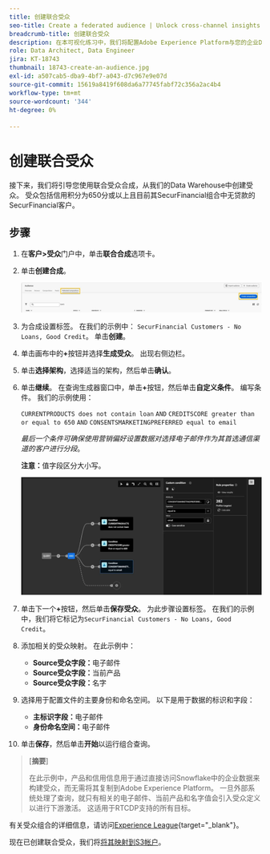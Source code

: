 ```yaml
---
title: 创建联合受众
seo-title: Create a federated audience | Unlock cross-channel insights with Federated Audience Composition
breadcrumb-title: 创建联合受众
description: 在本可视化练习中，我们将配置Adobe Experience Platform与您的企业Data Warehouse之间的连接以启用联合受众合成。
role: Data Architect, Data Engineer
jira: KT-18743
thumbnail: 18743-create-an-audience.jpg
exl-id: a507cab5-dba9-4bf7-a043-d7c967e9e07d
source-git-commit: 15619a8419f608da6a77745fabf72c356a2ac4b4
workflow-type: tm+mt
source-wordcount: '344'
ht-degree: 0%

---
```


# 创建联合受众

接下来，我们将引导您使用联合受众合成，从我们的Data Warehouse中创建受众。 受众包括信用积分为650分或以上且目前其SecurFinancial组合中无贷款的SecurFinancial客户。

## 步骤

1. 在&#x200B;**客户>受众**&#x200B;门户中，单击&#x200B;**联合合成**&#x200B;选项卡。
2. 单击&#x200B;**创建合成**。

   ![创建合成](assets/create-composition.png)

3. 为合成设置标签。 在我们的示例中： `SecurFinancial Customers - No Loans, Good Credit`。 单击&#x200B;**创建**。

4. 单击画布中的&#x200B;**+**&#x200B;按钮并选择&#x200B;**生成受众**。 出现右侧边栏。

5. 单击&#x200B;**选择架构**，选择适当的架构，然后单击&#x200B;**确认**。

6. 单击&#x200B;**继续**。 在查询生成器窗口中，单击&#x200B;**+**&#x200B;按钮，然后单击&#x200B;**自定义条件**。 编写条件。 我们的示例使用：

   `CURRENTPRODUCTS does not contain loan`
   `AND`
   `CREDITSCORE greater than or equal to 650`
   `AND`
   `CONSENTSMARKETINGPREFERRED equal to email`

   *最后一个条件可确保使用营销偏好设置数据对选择电子邮件作为其首选通信渠道的客户进行分段*。

   **注意：**&#x200B;值字段区分大小写。

   ![查询生成器](assets/query-builder.png)

7. 单击下一个&#x200B;**+**&#x200B;按钮，然后单击&#x200B;**保存受众**。 为此步骤设置标签。 在我们的示例中，我们将它标记为`SecurFinancial Customers - No Loans, Good Credit`。

8. 添加相关的受众映射。 在此示例中：

   - **Source受众字段：**&#x200B;电子邮件
   - **Source受众字段：**&#x200B;当前产品
   - **Source受众字段：**&#x200B;名字

9. 选择用于配置文件的主要身份和命名空间。 以下是用于数据的标识和字段：

   - **主标识字段：**&#x200B;电子邮件
   - **身份命名空间：**&#x200B;电子邮件

10. 单击&#x200B;**保存**，然后单击&#x200B;**开始**&#x200B;以运行组合查询。

>[**摘要**]
>
> 在此示例中，产品和信用信息用于通过直接访问Snowflake中的企业数据来构建受众，而无需将其复制到Adobe Experience Platform。 一旦外部系统处理了查询，就只有相关的电子邮件、当前产品和名字值会引入受众定义以进行下游激活。 这适用于RTCDP支持的所有目标。

有关受众组合的详细信息，请访问[Experience League](https://experienceleague.adobe.com/zh-hans/docs/federated-audience-composition/using/compositions/create-composition/create-composition){target="_blank"}。

现在已创建联合受众，我们将[将其映射到S3帐户](map-federated-audience-to-s3.md)。
